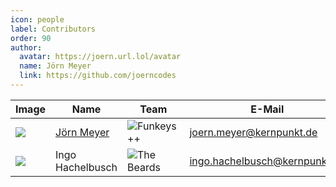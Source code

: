 ```yaml
---
icon: people
label: Contributors
order: 90
author:
  avatar: https://joern.url.lol/avatar
  name: Jörn Meyer
  link: https://github.com/joerncodes
---
```


| Image             | Name                     | Team                       | E-Mail                                           |
| ----------------- | ------------------------ | -------------------------- | ------------------------------------------------ |
| ![][joern-avatar] | [Jörn Meyer][joern-link] | ![Funkeys++][logo-funkeys] | [joern.meyer@kernpunkt.de][joern-link-email]     |
| ![][ingo-avatar]  | Ingo Hachelbusch         | ![The Beards][logo-beards] | [ingo.hachelbusch@kernpunkt.de][ingo-link-email] |

[joern-avatar]: https://joern.url.lol/avatar-100-round
[joern-link]: https://joern.url.lol/🧑‍💻
[joern-link-email]: mailto:joern.meyer@kernpunkt.de
[ingo-avatar]: https://avatars.githubusercontent.com/u/75839466?s=400&u=b792b8587785d795b20f35a5e43e7952d7d1ad52&v=4
[ingo-link-email]: mailto:ingo.hachelbusch@kernpunkt.de
[logo-funkeys]: https://res.cloudinary.com/ddux8vytr/image/upload/w_100/v1674478625/kpotkgezxhtytnhsrhlk.jpg
[logo-beards]: https://avatars.githubusercontent.com/t/5795877?s=116&v=4
